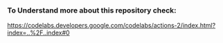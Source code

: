 ### To Understand more about this repository check:
https://codelabs.developers.google.com/codelabs/actions-2/index.html?index=..%2F..index#0